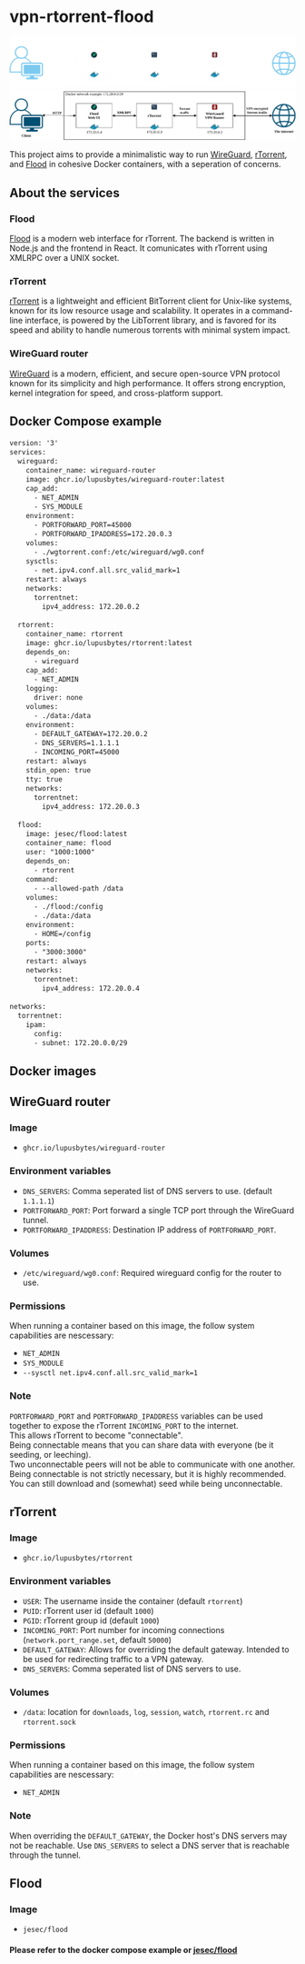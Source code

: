 # vpn-rtorrent-flood
![Diagram of service communication](docs/service-diagram-dark-theme.png#gh-dark-mode-only)
![Diagram of service communication](docs/service-diagram-light-theme.png#gh-light-mode-only)

This project aims to provide a minimalistic way to run [WireGuard](https://www.wireguard.com/), [rTorrent](https://github.com/rakshasa/rtorrent), and [Flood](https://github.com/jesec/flood) in cohesive Docker containers, with a seperation of concerns.

## About the services
### Flood
[Flood](https://github.com/jesec/flood) is a modern web interface for rTorrent. The backend is written in Node.js and the frontend in React. It comunicates with rTorrent using XMLRPC over a UNIX socket.

### rTorrent
[rTorrent](https://github.com/rakshasa/rtorrent) is a lightweight and efficient BitTorrent client for Unix-like systems, known for its low resource usage and scalability. It operates in a command-line interface, is powered by the LibTorrent library, and is favored for its speed and ability to handle numerous torrents with minimal system impact.

### WireGuard router
[WireGuard](https://www.wireguard.com/) is a modern, efficient, and secure open-source VPN protocol known for its simplicity and high performance. It offers strong encryption, kernel integration for speed, and cross-platform support.

## Docker Compose example
```
version: '3'
services:
  wireguard:
    container_name: wireguard-router
    image: ghcr.io/lupusbytes/wireguard-router:latest
    cap_add:
      - NET_ADMIN
      - SYS_MODULE
    environment:
      - PORTFORWARD_PORT=45000
      - PORTFORWARD_IPADDRESS=172.20.0.3
    volumes:
      - ./wgtorrent.conf:/etc/wireguard/wg0.conf
    sysctls:
      - net.ipv4.conf.all.src_valid_mark=1
    restart: always
    networks:
      torrentnet:
        ipv4_address: 172.20.0.2

  rtorrent:
    container_name: rtorrent
    image: ghcr.io/lupusbytes/rtorrent:latest
    depends_on:
      - wireguard
    cap_add:
      - NET_ADMIN
    logging:
      driver: none
    volumes:
      - ./data:/data
    environment:
      - DEFAULT_GATEWAY=172.20.0.2
      - DNS_SERVERS=1.1.1.1
      - INCOMING_PORT=45000
    restart: always
    stdin_open: true
    tty: true
    networks:
      torrentnet:
        ipv4_address: 172.20.0.3

  flood:
    image: jesec/flood:latest
    container_name: flood
    user: "1000:1000"
    depends_on:
      - rtorrent
    command:
      - --allowed-path /data
    volumes:
      - ./flood:/config
      - ./data:/data
    environment:
      - HOME=/config
    ports:
      - "3000:3000"
    restart: always
    networks:
      torrentnet:
        ipv4_address: 172.20.0.4

networks:
  torrentnet:
    ipam:
      config:
      - subnet: 172.20.0.0/29
```
## Docker images
## WireGuard router
### Image
* `ghcr.io/lupusbytes/wireguard-router`
### Environment variables
* `DNS_SERVERS`: Comma seperated list of DNS servers to use. (default `1.1.1.1`)
* `PORTFORWARD_PORT`: Port forward a single TCP port through the WireGuard tunnel.
* `PORTFORWARD_IPADDRESS`: Destination IP address of `PORTFORWARD_PORT`.

### Volumes
* `/etc/wireguard/wg0.conf`: Required wireguard config for the router to use.

### Permissions
When running a container based on this image, the follow system capabilities are nescessary:
- `NET_ADMIN`
- `SYS_MODULE`
- `--sysctl net.ipv4.conf.all.src_valid_mark=1`

### Note
`PORTFORWARD_PORT` and `PORTFORWARD_IPADDRESS` variables can be used together to expose the rTorrent `INCOMING_PORT` to the internet.  
This allows rTorrent to become "connectable".  
Being connectable means that you can share data with everyone (be it seeding, or leeching).  
Two unconnectable peers will not be able to communicate with one another.  
Being connectable is not strictly necessary, but it is highly recommended. You can still download and (somewhat) seed while being unconnectable.

## rTorrent
### Image
* `ghcr.io/lupusbytes/rtorrent`
### Environment variables
* `USER`: The username inside the container (default `rtorrent`)
* `PUID`: rTorrent user id (default `1000`)
* `PGID`: rTorrent group id (default `1000`)
* `INCOMING_PORT`: Port number for incoming connections (`network.port_range.set`, default `50000`)
* `DEFAULT_GATEWAY`: Allows for overriding the default gateway. Intended to be used for redirecting traffic to a VPN gateway.
* `DNS_SERVERS`: Comma seperated list of DNS servers to use.

### Volumes
* `/data`: location for `downloads`, `log`, `session`, `watch`, `rtorrent.rc` and `rtorrent.sock`

### Permissions
When running a container based on this image, the follow system capabilities are nescessary:
* `NET_ADMIN`

### Note
When overriding the `DEFAULT_GATEWAY`, the Docker host's DNS servers may not be reachable. Use `DNS_SERVERS` to select a DNS server that is reachable through the tunnel.

## Flood
### Image
* `jesec/flood`
#### Please refer to the docker compose example or [jesec/flood](https://github.com/jesec/flood)
